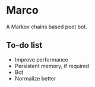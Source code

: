 # Marco

A Markov chains based poet bot.

## To-do list

* Improve performance
* Persistent memory, if required
* Bot
* Normalize better

